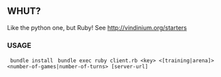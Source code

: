 ## WHUT? ##

Like the python one, but Ruby!
See http://vindinium.org/starters

### USAGE ###

` bundle install`
` bundle exec ruby client.rb <key> <[training|arena]> <number-of-games|number-of-turns> [server-url]`
